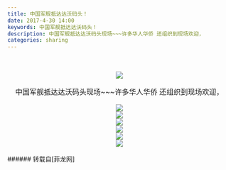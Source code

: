 ```yaml
---
title: 中国军舰抵达达沃码头！
date: 2017-4-30 14:00
keywords: 中国军舰抵达达沃码头！
description: 中国军舰抵达达沃码头现场~~~许多华人华侨 还组织到现场欢迎，
categories: sharing
---
```

<td class="t_f" id="postmessage_731756">

<br/>
<br/>
<div align="center">

<img aid="540324" data-cf-modified-e18c8ec4fdf91f3292ee5f11-="" file="data/attachment/forum/201704/30/135747imtqmlkksy9fmtq8.jpg.thumb.jpg" id="aimg_540324" inpost="1" onclick="" onmouseover="" src="http://www.flw.ph/data/attachment/forum/201704/30/135747imtqmlkksy9fmtq8.jpg" style="cursor:pointer" zoomfile="data/attachment/forum/201704/30/135747imtqmlkksy9fmtq8.jpg"/>


</div><div align="center"><br/>
<font size="3">中国军舰抵达达沃码头现场~~~许多华人华侨 还组织到现场欢迎，</font><img alt="" border="0" onclick="" onmouseover="" smilieid="103" src="static/image/smiley/qiubilong/2.gif"/></div><div align="center"><br/>

<img aid="540325" data-cf-modified-e18c8ec4fdf91f3292ee5f11-="" file="data/attachment/forum/201704/30/135748jkugvagaa6ark3zk.jpg.thumb.jpg" id="aimg_540325" inpost="1" onclick="" onmouseover="" src="http://www.flw.ph/data/attachment/forum/201704/30/135748jkugvagaa6ark3zk.jpg" style="cursor:pointer" zoomfile="data/attachment/forum/201704/30/135748jkugvagaa6ark3zk.jpg"/>


<br/>

<img aid="540326" data-cf-modified-e18c8ec4fdf91f3292ee5f11-="" file="data/attachment/forum/201704/30/135750pq246d0j6b0uyqj0.jpg.thumb.jpg" id="aimg_540326" inpost="1" onclick="" onmouseover="" src="http://www.flw.ph/data/attachment/forum/201704/30/135750pq246d0j6b0uyqj0.jpg" style="cursor:pointer" zoomfile="data/attachment/forum/201704/30/135750pq246d0j6b0uyqj0.jpg"/>


</div><div align="center">

<img aid="540327" data-cf-modified-e18c8ec4fdf91f3292ee5f11-="" file="data/attachment/forum/201704/30/141944npp0gexpy1004an0.jpg.thumb.jpg" id="aimg_540327" inpost="1" onclick="" onmouseover="" src="http://www.flw.ph/data/attachment/forum/201704/30/141944npp0gexpy1004an0.jpg" style="cursor:pointer" zoomfile="data/attachment/forum/201704/30/141944npp0gexpy1004an0.jpg"/>


</div><div align="center">

<img aid="540328" data-cf-modified-e18c8ec4fdf91f3292ee5f11-="" file="data/attachment/forum/201704/30/141945mi8tyxt0go6ee5jx.jpg.thumb.jpg" id="aimg_540328" inpost="1" onclick="" onmouseover="" src="http://www.flw.ph/data/attachment/forum/201704/30/141945mi8tyxt0go6ee5jx.jpg" style="cursor:pointer" zoomfile="data/attachment/forum/201704/30/141945mi8tyxt0go6ee5jx.jpg"/>


</div><div align="center">

<img aid="540329" data-cf-modified-e18c8ec4fdf91f3292ee5f11-="" file="data/attachment/forum/201704/30/141946ehexccyuke5705u8.jpg.thumb.jpg" id="aimg_540329" inpost="1" onclick="" onmouseover="" src="http://www.flw.ph/data/attachment/forum/201704/30/141946ehexccyuke5705u8.jpg" style="cursor:pointer" zoomfile="data/attachment/forum/201704/30/141946ehexccyuke5705u8.jpg"/>


</div><div align="center">

<img aid="540330" data-cf-modified-e18c8ec4fdf91f3292ee5f11-="" file="data/attachment/forum/201704/30/141948pybpxuq3tbwfoczx.jpg.thumb.jpg" id="aimg_540330" inpost="1" onclick="" onmouseover="" src="http://www.flw.ph/data/attachment/forum/201704/30/141948pybpxuq3tbwfoczx.jpg" style="cursor:pointer" zoomfile="data/attachment/forum/201704/30/141948pybpxuq3tbwfoczx.jpg"/>


</div><br/>
</td>
###### 转载自[菲龙网]